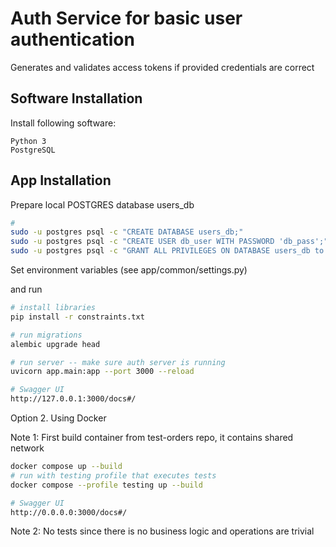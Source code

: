 # Auth Service for basic user authentication

Generates and validates access tokens if provided credentials are correct

## Software Installation
Install following software:
```
Python 3
PostgreSQL 
```

## App Installation
Prepare local POSTGRES database users_db
```bash
#
sudo -u postgres psql -c "CREATE DATABASE users_db;"
sudo -u postgres psql -c "CREATE USER db_user WITH PASSWORD 'db_pass';"
sudo -u postgres psql -c "GRANT ALL PRIVILEGES ON DATABASE users_db to db_user;"
```
Set environment variables (see app/common/settings.py)

and run
```bash
# install libraries
pip install -r constraints.txt

# run migrations
alembic upgrade head

# run server -- make sure auth server is running
uvicorn app.main:app --port 3000 --reload 

# Swagger UI
http://127.0.0.1:3000/docs#/

```

Option 2. Using Docker

Note 1: First build container from test-orders repo, it contains shared network 
```bash
docker compose up --build
# run with testing profile that executes tests
docker compose --profile testing up --build

# Swagger UI
http://0.0.0.0:3000/docs#/
```

Note 2: No tests since there is no business logic and operations are trivial